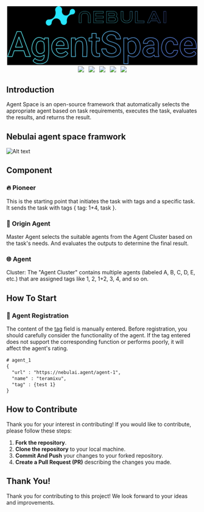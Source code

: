 <div align="center">
  <img src="https://github.com/NebulaiNetwork/Nebulai_AgentSpace/blob/main/img/banner.png" width="500"/> 
  
<br>
<a href="https://nebulai.network"><img src="https://img.shields.io/badge/Website-nebulai.network-27E6FF?style=plastic&logo=googlechrome&logoColor=white" /></a> &nbsp;
<a href="https://twitter.com/NebulaiHQ"><img src="https://img.shields.io/twitter/follow/NebulaiHQ"></a> &nbsp
<a href="https://t.me/Nebulai_HQ"><img src="https://img.shields.io/badge/Telegram-Nebulai_HQ-27E6FF?style=plastic&logo=telegram&logoColor=white" /></a>
&nbsp;
<a href="https://discord.gg/kyVHRQSFyg"><img src="https://img.shields.io/discord/1359770110310744156?color=27E6FF&label=Discord&logo=discord&logoColor=white&style=plastic" /></a>
&nbsp;
<a href="https://docs.nebulai.network"><img src="https://img.shields.io/badge/Gitbook-Read_Docs-27E6FF?style=plastic&logo=gitbook&logoColor=white" /></a>
<br>
</div>

## Introduction
Agent Space is an open-source framework that automatically selects the appropriate agent based on task requirements, executes the task, evaluates the results, and returns the result.

## Nebulai agent space framwork

![Alt text](https://github.com/NebulaiNetwork/Nebulai_AgentSpace/blob/main/img/Nebulai_Space.png)

## Component
### 🔥 Pioneer  
This is the starting point that initiates the task with tags and a specific task. It sends the task with tags { tag: 1+4, task }.

### 🚀 Origin Agent
Master Agent selects the suitable agents from the Agent Cluster based on the task's needs. And evaluates the outputs to determine the final result.

### 🌐 Agent  
Cluster: The "Agent Cluster" contains multiple agents (labeled A, B, C, D, E, etc.) that are assigned tags like 1, 2, 1+2, 3, 4, and so on.

## How To Start
### 📝 Agent Registration
The content of the [tag](https://github.com/NebulaiNetwork/Nebulai_Origin_Agent/edit/main/README.md) field is manually entered. Before registration, you should carefully consider the functionality of the agent. If the tag entered does not support the corresponding function or performs poorly, it will affect the agent's rating.  
```
# agent_1 
{
  "url" : "https://nebulai.agent/agent-1",
  "name" : "teramixu",
  "tag" : {test 1}
}
```

## How to Contribute
Thank you for your interest in contributing! If you would like to contribute, please follow these steps:
1. **Fork the repository**.
2. **Clone the repository** to your local machine.
3. **Commit And Push** your changes to your forked repository.
4. **Create a Pull Request (PR)** describing the changes you made.

## Thank You!
Thank you for contributing to this project! We look forward to your ideas and improvements.
